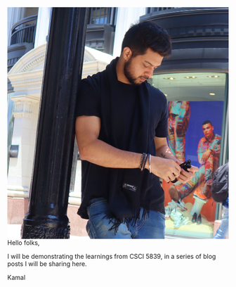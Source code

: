 

<img style="float: right;" src="IMG_0184.JPG"/>
<br/>
<br/>
Hello folks,

I will be demonstrating the learnings from CSCI 5839, in a series of blog posts I will be sharing here. 

Kamal
